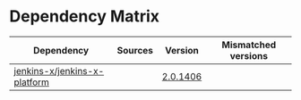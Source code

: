 # Dependency Matrix

Dependency | Sources | Version | Mismatched versions
---------- | ------- | ------- | -------------------
[jenkins-x/jenkins-x-platform](https://github.com/jenkins-x/jenkins-x-platform) |  | [2.0.1406](https://github.com/jenkins-x/jenkins-x-platform/releases/tag/v2.0.1406) | 
